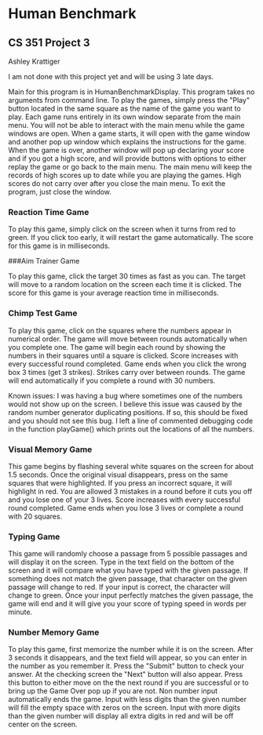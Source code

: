 # Human Benchmark
## CS 351 Project 3

Ashley Krattiger

I am not done with this project yet and will be using 3
late days.

Main for this program is in HumanBenchmarkDisplay. This 
program takes no arguments from command line. To play the 
games, simply press the "Play" button located in the same
square as the name of the game you want to play. Each game
runs entirely in its own window separate from the main menu.
You will not be able to interact with the main menu while the
game windows are open. When a game starts, it will open 
with the game window and another pop up window which 
explains the instructions for the game. When the game is 
over, another window will pop up declaring your score and if 
you got a high score, and will provide buttons 
with options to either replay the game or go back to the
main menu. The main menu will keep the records of high scores
up to date while you are playing the games. High scores do
not carry over after you close the main menu. To exit the 
program, just close the window.



### Reaction Time Game

To play this game, simply click on the screen when it turns 
from red to green. If you click too early, it will restart
the game automatically. The score for this game is in 
milliseconds.



###Aim Trainer Game

To play this game, click the target 30 times as fast as you
can. The target will move to a random location on the 
screen each time it is clicked. The score for this game is
your average reaction time in milliseconds.



### Chimp Test Game

To play this game, click on the squares where the numbers
appear in numerical order. The game will move between 
rounds automatically when you complete one. The game will
begin each round by showing the numbers in their squares
until a square is clicked. Score increases with every 
successful round completed. Game ends when you click the 
wrong box 3 times (get 3 strikes). Strikes carry over 
between rounds. The game will end automatically if you 
complete a round with 30 numbers.

Known issues: I was having a bug where sometimes one of the
numbers would not show up on the screen. I believe this 
issue was caused by the random number generator duplicating
positions. If so, this should be fixed and you should not 
see this bug. I left a line of commented 
debugging code in the function playGame() which prints out
the locations of all the numbers.



### Visual Memory Game

This game begins by flashing several white squares on the
screen for about 1.5 seconds. Once the original visual 
disappears, press on the same squares that were 
highlighted. If you press an incorrect square, it will highlight
in red. You are allowed 3 mistakes in a round before it cuts
you off and you lose one of your 3 lives. Score increases 
with every successful round completed. Game ends when 
you lose 3 lives or complete a round with 20 squares.



### Typing Game

This game will randomly choose a passage from 5 possible
passages and will display it on the screen. Type in the text 
field on the bottom of the screen and it will compare what 
you have typed with the given passage. If something does not
match the given passage, that character on the given passage 
will change to red. If your input is correct, the character 
will change to green. Once your input perfectly matches the 
given passage, the game will end and it will give you your
score of typing speed in words per minute.



### Number Memory Game

To play this game, first memorize the number while it is on
the screen. After 3 seconds it disappears, and the text field
will appear, so you can enter in the number as you 
remember it. Press the "Submit" button to check your 
answer. At the checking screen the "Next" button will also
appear. Press this button to either move on the the next 
round if you are successful or to bring up the Game Over 
pop up if you are not. Non number input automatically ends 
the game. Input with less digits than the given number will 
fill the empty space with zeros on the screen. Input with
more digits than the given number will display all extra
digits in red and will be off center on the screen.